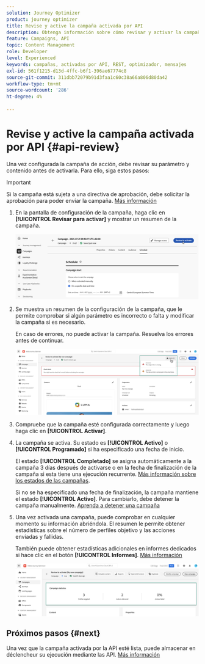 ```yaml
---
solution: Journey Optimizer
product: journey optimizer
title: Revise y active la campaña activada por API
description: Obtenga información sobre cómo revisar y activar la campaña activada por API.
feature: Campaigns, API
topic: Content Management
role: Developer
level: Experienced
keywords: campañas, activadas por API, REST, optimizador, mensajes
exl-id: 561f1215-d13d-4ffc-b6f1-396ae67774c8
source-git-commit: 311dbb72079b91d3faa1c60c38a66a806d80da42
workflow-type: tm+mt
source-wordcount: '286'
ht-degree: 4%

---
```


# Revise y active la campaña activada por API {#api-review}

Una vez configurada la campaña de acción, debe revisar su parámetro y contenido antes de activarla. Para ello, siga estos pasos:

>[!IMPORTANT]
>
> Si la campaña está sujeta a una directiva de aprobación, debe solicitar la aprobación para poder enviar la campaña. [Más información](../test-approve/gs-approval.md)

1. En la pantalla de configuración de la campaña, haga clic en **[!UICONTROL Revisar para activar]** y mostrar un resumen de la campaña.

   ![](assets/campaign-review.png)

1. Se muestra un resumen de la configuración de la campaña, que le permite comprobar si algún parámetro es incorrecto o falta y modificar la campaña si es necesario.

   En caso de errores, no puede activar la campaña. Resuelva los errores antes de continuar.

   ![](assets/create-campaign-alerts.png)

1. Compruebe que la campaña esté configurada correctamente y luego haga clic en **[!UICONTROL Activar]**.

1. La campaña se activa. Su estado es **[!UICONTROL Activo]** o **[!UICONTROL Programado]** si ha especificado una fecha de inicio.

   El estado **[!UICONTROL Completado]** se asigna automáticamente a la campaña 3 días después de activarse o en la fecha de finalización de la campaña si esta tiene una ejecución recurrente. [Más información sobre los estados de las campañas](get-started-with-campaigns.md#statuses).

   Si no se ha especificado una fecha de finalización, la campaña mantiene el estado **[!UICONTROL Activo]**. Para cambiarlo, debe detener la campaña manualmente. [Aprenda a detener una campaña](manage-campaigns.md)


1. Una vez activada una campaña, puede comprobar en cualquier momento su información abriéndola. El resumen le permite obtener estadísticas sobre el número de perfiles objetivo y las acciones enviadas y fallidas.

   También puede obtener estadísticas adicionales en informes dedicados si hace clic en el botón **[!UICONTROL Informes]**. [Más información](../reports/campaign-global-report-cja.md)

   ![](assets/create-campaign-summary.png)

## Próximos pasos {#next}

Una vez que la campaña activada por la API esté lista, puede almacenar en déclencheur su ejecución mediante las API. [Más información](trigger-campaigns.md)
